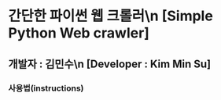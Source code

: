 간단한 파이썬 웹 크롤러\n
[Simple Python Web crawler]
======================
개발자 : 김민수\n
[Developer : Kim Min Su]
---------------------
### 사용법(instructions)
